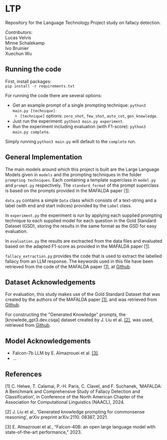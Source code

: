 # LTP
Repository for the Language Technology Project study on fallacy detection. 

*Contributors:* \
Lucas Velvis \
Minne Schalekamp \
Ivo Bruinier \
Xuechun Wu


## Running the code
First, install packages: \
`pip install -r requirements.txt`

For running the code there are several options:
- Get an example prompt of a single prompting technique:
`python3 main.py [technique]`.
    - `[technique]` options: `zero_shot`, `few_shot`, `auto_cot`, `gen_knowledge`.
- Just run the experiment: `python3 main.py experiment`.
- Run the experiment including evaluation (with F1-score): `python3 main.py complete`.

Simply running `python3 main.py` will default to the `complete` run.

## General Implementation
The main models around which this project is built are the Large Language Models given in `models` and the prompting techniques in the folder `prompting techniques`. Each containing a template superclass in `model.py` and `prompt.py` respectively. The `standard_format` of the prompt superclass is based on the prompts provided in the MAFALDA paper [[1]](#1).

`data.py` contains a simple `Data` class which consists of a text-string and a label (with end and start indices) provided by the `Label` class.

In `experiment.py` the experiment is run by applying each supplied prompting technique to each supplied model for each question in the Gold Standard Dataset (GSD), storing the results in the same format as the GSD for easy evaluation. 

In `evaluation.py` the results are exctracted from the data files and evaluated based on the adapted F1-score as provided in the MAFALDA paper [[1]](#1).

`fallacy_extraction.py` provides the code that is used to extract the labelled fallacy from an LLM response. The keywords used in this file have been retrieved from the code of the MAFALDA paper [[1]](#1), at [Github](https://github.com/ChadiHelwe/MAFALDA).

## Dataset Acknowledgements
For evaluation, this study makes use of the Gold Standard Dataset that was created by the authors of the MAFALDA paper [[1]](#1), and was retrieved from [Github](https://github.com/ChadiHelwe/MAFALDA).

For constructing the "Generated Knowledge" prompts, the [knowlede_gpt3.dev.csqa] dataset created by J. Liu et al. [[2]](#2), was used, retrieved from [Github](https://github.com/liujch1998/GKP).

## Model Acknowledgements
- Falcon-7b LLM by E. Almazrouei et al. [[3]](#3).
- ...

## References
<a id="1">[1]</a> 
C. Helwe, T. Calamai, P.-H. Paris, C. Clavel, and F. Suchanek, ‘MAFALDA: A Benchmark and Comprehensive Study of Fallacy Detection and Classification’, in Conference of the North American Chapter of the Association for Computational Linguistics (NAACL), 2024.

<a id="2">[2]</a> 
J. Liu et al., ‘Generated knowledge prompting for commonsense reasoning’, arXiv preprint arXiv:2110. 08387, 2021.

<a id="3">[3]</a> 
E. Almazrouei et al., “Falcon-40B: an open large language model with state-of-the-art performance,” 2023.